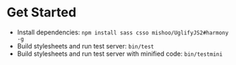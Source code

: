 # Get Started
* Install dependencies: `npm install sass csso mishoo/UglifyJS2#harmony -g`
* Build stylesheets and run test server: `bin/test`
* Build stylesheets and run test server with minified code: `bin/testmini`